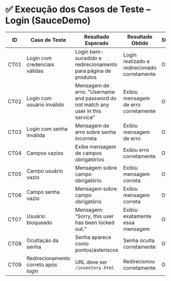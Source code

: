 # ✅ Execução dos Casos de Teste – Login (SauceDemo)

| ID   | Caso de Teste                          | Resultado Esperado                                | Resultado Obtido                                       | Status | Observações                       |
|------|----------------------------------------|---------------------------------------------------|--------------------------------------------------------|--------|----------------------------------|
| CT01 | Login com credenciais válidas          | Login bem-sucedido e redirecionamento para página de produtos                  | Login realizado e redirecionado corretamente                              | OK     | —                                |
| CT02 | Login com usuário inválido             | Mensagem de erro: "Username and password do not match any user in this service"                    | Exibiu mensagem de erro corretamente | OK     | —                                |
| CT03 | Login com senha inválida               | Mensagem de erro sobre senha incorreta                     | Exibiu mensagem de erro                                | OK     | —                                |
| CT04 | Campos vazios                          | Exibe mensagem de campos obrigatórios             | Exibiu erro corretamente                               | OK     | —                                |
| CT05 | Campo usuário vazio                    | Mensagem sobre campo obrigatório                  | Exibiu mensagem correta                                | OK     | —                                |
| CT06 | Campo senha vazio                      | Mensagem sobre campo obrigatório                  | Exibiu mensagem correta                                | OK     | —                                |
| CT07 | Usuário bloqueado                      | Mensagem: “Sorry, this user has been locked out.” | Exibiu exatamente essa mensagem                        | OK     | —                                |
| CT08 | Ocultação da senha                     | Senha aparece como pontos/asteriscos              | Senha oculta corretamente                              | OK     | —                                |
| CT09 | Redirecionamento correto após login    | URL deve ser `/inventory.html`                    | Redirecionou corretamente                              | OK     | —                                |

